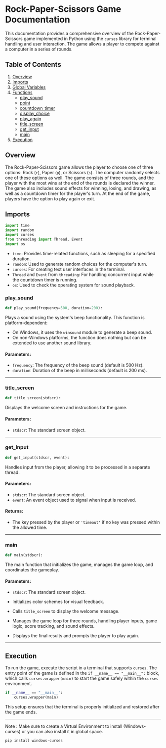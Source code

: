 # Rock-Paper-Scissors Game Documentation

This documentation provides a comprehensive overview of the Rock-Paper-Scissors game implemented in Python using the `curses` library for terminal handling and user interaction. The game allows a player to compete against a computer in a series of rounds.

## Table of Contents

1. [Overview](#overview)
2. [Imports](#imports)
3. [Global Variables](#global-variables)
4. [Functions](#functions)
   - [play_sound](#play_sound)
   - [point](#point)
   - [countdown_timer](#countdown_timer)
   - [display_choice](#display_choice)
   - [play_again](#play_again)
   - [title_screen](#title_screen)
   - [get_input](#get_input)
   - [main](#main)
5. [Execution](#execution)

## Overview

The Rock-Paper-Scissors game allows the player to choose one of three options: Rock (`r`), Paper (`p`), or Scissors (`s`). The computer randomly selects one of these options as well. The game consists of three rounds, and the player with the most wins at the end of the rounds is declared the winner. The game also includes sound effects for winning, losing, and drawing, as well as a countdown timer for the player's turn. At the end of the game, players have the option to play again or exit.

## Imports

```python
import time
import random
import curses
from threading import Thread, Event
import os
```

- `time`: Provides time-related functions, such as sleeping for a specified duration.
- `random`: Used to generate random choices for the computer's turn.
- `curses`: For creating text user interfaces in the terminal.
- `Thread` and `Event` from `threading`: For handling concurrent input while the countdown timer is running.
- `os`: Used to check the operating system for sound playback.


### play_sound

```python
def play_sound(frequency=500, duration=200):
```

Plays a sound using the system's beep functionality. This function is platform-dependent:
- On Windows, it uses the `winsound` module to generate a beep sound.
- On non-Windows platforms, the function does nothing but can be extended to use another sound library.

#### Parameters:
- `frequency`: The frequency of the beep sound (default is 500 Hz).
- `duration`: Duration of the beep in milliseconds (default is 200 ms).

---

### title_screen

```python
def title_screen(stdscr):
```

Displays the welcome screen and instructions for the game.

#### Parameters:
- `stdscr`: The standard screen object.

---

### get_input

```python
def get_input(stdscr, event):
```

Handles input from the player, allowing it to be processed in a separate thread.

#### Parameters:
- `stdscr`: The standard screen object.
- `event`: An event object used to signal when input is received.

#### Returns:
- The key pressed by the player or `'timeout'` if no key was pressed within the allowed time.

---

### main

```python
def main(stdscr):
```

The main function that initializes the game, manages the game loop, and coordinates the gameplay.

#### Parameters:
- `stdscr`: The standard screen object.

- Initializes color schemes for visual feedback.
- Calls `title_screen` to display the welcome message.
- Manages the game loop for three rounds, handling player inputs, game logic, score tracking, and sound effects.
- Displays the final results and prompts the player to play again.

---

## Execution

To run the game, execute the script in a terminal that supports `curses`. The entry point of the game is defined in the `if __name__ == "__main__":` block, which calls `curses.wrapper(main)` to start the game safely within the `curses` environment.

```python
if __name__ == "__main__":
    curses.wrapper(main)
```

This setup ensures that the terminal is properly initialized and restored after the game ends.

---
Note : Make sure to create a Virtual Environment to install (Windows-curses) or you can also install it in global space.
```
pip install windows-curses

